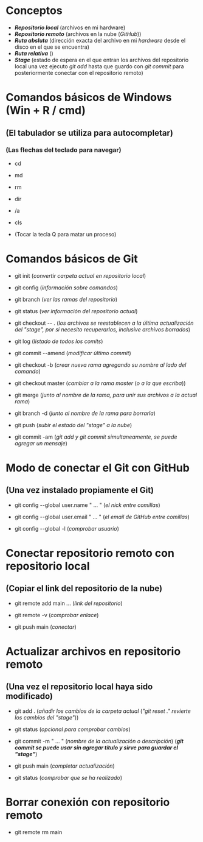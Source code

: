 # **Conceptos**
- **_Repositorio local_** (archivos en mi hardware)
- **_Repositorio remoto_** (archivos en la nube (_GitHub_))
- **_Ruta absluta_** (dirección exacta del archivo en mi _hardware_ desde el disco en el que se encuentra)
- **_Ruta relativa_** ()
- **_Stage_** (estado de espera en el que entran los archivos del repositorio local una vez ejecuto _git add_ hasta que guardo con _git commit_ para posteriormente conectar con el repositorio remoto)



# **Comandos básicos de Windows (Win + R / cmd)**
## **(El tabulador se utiliza para autocompletar)**
### **(Las flechas del teclado para navegar)**
- cd

- md

- rm

- dir

- /a

- cls

- (Tocar la tecla Q para matar un proceso)

# **Comandos básicos de Git**

- git init (_convertir carpeta actual en repositorio local_)

- git config (_información sobre comandos_)

- git branch (_ver las ramas del repositorio_)

- git status (_ver información del repositorio actual_)

- git checkout -- . (_los archivos se reestablecen a la última actualización del "stage", por si necesito recuperarlos, inclusive archivos borrados_)

- git log (_listado de todos los comits_)

- git commit --amend (_modificar último commit_)

- git checkout -b (_crear nueva rama agregando su nombre al lado del comando_)

- git checkout master (_cambiar a la rama master_ (_o a la que escriba_))

- git merge (_junto al nombre de la rama, para unir sus archivos a la actual rama_)

- git branch -d (_junto al nombre de la rama para borrarla_)

- git push (_subir el estado del "stage" a la nube_)

- git commit -am (_git add y git commit simultaneamente, se puede agregar un mensaje_)

# **Modo de conectar el Git con GitHub**
## **(Una vez instalado propiamente el Git)**

- git config --global user.name " ...  " (_el nick entre comillas_)

- git config --global user.email " ... " (_el email de GitHub entre comillas_)

- git config --global -l (_comprobar usuario_)



# **Conectar repositorio remoto con repositorio local**
## **(Copiar el link del repositorio de la nube)**

- git remote add main ... (_link del repositorio_)

- git remote -v (_comprobar enlace_)

- git push main (_conectar_)


# **Actualizar archivos en repositorio remoto**
## **(Una vez el repositorio local haya sido modificado)**

- git add . (_añadir los cambios de la carpeta actual_ (_"git reset ." revierte los cambios del "stage"_))

- git status (_opcional para comprobar cambios_)

- git commit -m " ... " (_nombre de la actualización o descripción_) (**_git commit se puede usar sin agregar título y sirve para guardar el "stage"_**)

- git push main (_completar actualización_)

- git status (_comprobar que se ha realizado_)



# **Borrar conexión con repositorio remoto**

- git remote rm main
